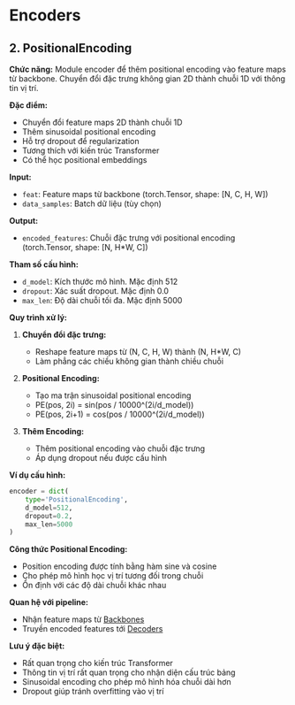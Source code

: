 
# Encoders

## 2. PositionalEncoding

**Chức năng:** Module encoder để thêm positional encoding vào feature maps từ backbone. Chuyển đổi đặc trưng không gian 2D thành chuỗi 1D với thông tin vị trí.

**Đặc điểm:**
- Chuyển đổi feature maps 2D thành chuỗi 1D
- Thêm sinusoidal positional encoding
- Hỗ trợ dropout để regularization
- Tương thích với kiến trúc Transformer
- Có thể học positional embeddings

**Input:**
- `feat`: Feature maps từ backbone (torch.Tensor, shape: [N, C, H, W])
- `data_samples`: Batch dữ liệu (tùy chọn)

**Output:**
- `encoded_features`: Chuỗi đặc trưng với positional encoding (torch.Tensor, shape: [N, H*W, C])

**Tham số cấu hình:**
- `d_model`: Kích thước mô hình. Mặc định 512
- `dropout`: Xác suất dropout. Mặc định 0.0
- `max_len`: Độ dài chuỗi tối đa. Mặc định 5000

**Quy trình xử lý:**

1. **Chuyển đổi đặc trưng:**
   - Reshape feature maps từ (N, C, H, W) thành (N, H*W, C)
   - Làm phẳng các chiều không gian thành chiều chuỗi

2. **Positional Encoding:**
   - Tạo ma trận sinusoidal positional encoding
   - PE(pos, 2i) = sin(pos / 10000^(2i/d_model))
   - PE(pos, 2i+1) = cos(pos / 10000^(2i/d_model))

3. **Thêm Encoding:**
   - Thêm positional encoding vào chuỗi đặc trưng
   - Áp dụng dropout nếu được cấu hình

**Ví dụ cấu hình:**
```python
encoder = dict(
    type='PositionalEncoding',
    d_model=512,
    dropout=0.2,
    max_len=5000
)
```

**Công thức Positional Encoding:**
- Position encoding được tính bằng hàm sine và cosine
- Cho phép mô hình học vị trí tương đối trong chuỗi
- Ổn định với các độ dài chuỗi khác nhau

**Quan hệ với pipeline:**
- Nhận feature maps từ [Backbones](../backbones/README.md)
- Truyền encoded features tới [Decoders](../decoders/README.md)

**Lưu ý đặc biệt:**
- Rất quan trọng cho kiến trúc Transformer
- Thông tin vị trí rất quan trọng cho nhận diện cấu trúc bảng
- Sinusoidal encoding cho phép mô hình hóa chuỗi dài hơn
- Dropout giúp tránh overfitting vào vị trí
